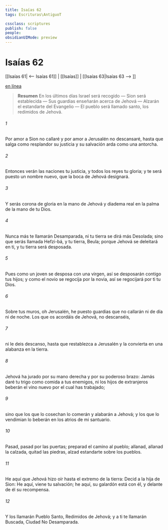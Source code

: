 ```yaml
---
title: Isaías 62
tags: Escrituras\AntiguoT

cssclass: scriptures
publish: false
people:
obsidianUIMode: preview
---
```


# Isaías 62
[[Isaías 61| <-- Isaías 61]] | [[Isaías]] | [[Isaías 63|Isaías 63 --> ]]

[en línea](https://churchofjesuschrist.org/study/scriptures/ot/isa/62?lang=spa)

> __Resumen__
En los últimos días Israel será recogido — Sion será establecida — Sus guardias enseñarán acerca de Jehová — Alzarán el estandarte del Evangelio — El pueblo será llamado santo, los redimidos de Jehová.

###### 1 
Por amor a Sion no callaré y por amor a Jerusalén no descansaré, hasta que salga como resplandor su justicia y su salvación arda como una antorcha.

###### 2 
Entonces verán las naciones tu justicia, y todos los reyes tu gloria; y te será puesto un nombre nuevo, que la boca de Jehová designará.

###### 3 
Y serás corona de gloria en la mano de Jehová y diadema real en la palma de la mano de tu Dios.

###### 4 
Nunca más te llamarán Desamparada, ni tu tierra se dirá más Desolada; sino que serás llamada Hefzi-bá, y tu tierra, Beula; porque Jehová se deleitará en ti, y tu tierra será desposada.

###### 5 
Pues como un joven se desposa con una virgen, así se desposarán contigo tus hijos; y como el novio se regocija por la novia, así se regocijará por ti tu Dios.

###### 6 
Sobre tus muros, oh Jerusalén, he puesto guardias que no callarán ni de día ni de noche. Los que os acordáis de Jehová, no descanséis,

###### 7 
ni le deis descanso, hasta que restablezca a Jerusalén y la convierta en una alabanza en la tierra.

###### 8 
Jehová ha jurado por su mano derecha y por su poderoso brazo: Jamás daré tu trigo como comida a tus enemigos, ni los hijos de extranjeros beberán el vino nuevo por el cual has trabajado;

###### 9 
sino que los que lo cosechan lo comerán y alabarán a Jehová; y los que lo vendimian lo beberán en los atrios de mi santuario.

###### 10 
Pasad, pasad por las puertas; preparad el camino al pueblo; allanad, allanad la calzada, quitad las piedras, alzad estandarte sobre los pueblos.

###### 11 
He aquí que Jehová hizo oír hasta el extremo de la tierra: Decid a la hija de Sion: He aquí, viene tu salvación; he aquí, su galardón está con él, y delante de él su recompensa.

###### 12 
Y los llamarán Pueblo Santo, Redimidos de Jehová; y a ti te llamarán Buscada, Ciudad No Desamparada.

